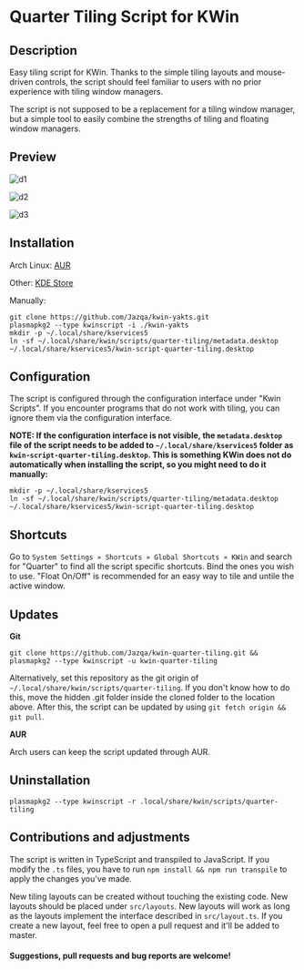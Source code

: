 # Quarter Tiling Script for KWin

## Description

Easy tiling script for KWin. Thanks to the simple tiling layouts and mouse-driven controls, the script should feel familiar to users with no prior experience with tiling window managers.

The script is not supposed to be a replacement for a tiling window manager, but a simple tool to easily combine the strengths of tiling and floating window managers.

## Preview

![d1](https://i.imgur.com/mjlK2s9.gif)

![d2](https://i.imgur.com/xsuEXhw.gif)

![d3](https://i.imgur.com/7rN8hg2.gif)

## Installation

Arch Linux: [AUR](https://aur.archlinux.org/packages/kwin-scripts-quarter-tiling-git/)

Other: [KDE Store](https://store.kde.org/p/1187647/)

Manually:

    git clone https://github.com/Jazqa/kwin-yakts.git
    plasmapkg2 --type kwinscript -i ./kwin-yakts
    mkdir -p ~/.local/share/kservices5
    ln -sf ~/.local/share/kwin/scripts/quarter-tiling/metadata.desktop ~/.local/share/kservices5/kwin-script-quarter-tiling.desktop

## Configuration

The script is configured through the configuration interface under "Kwin Scripts". If you encounter programs that do not work with tiling, you can ignore them via the configuration interface.

**NOTE: If the configuration interface is not visible, the `metadata.desktop` file of the script needs to be added to `~/.local/share/kservices5` folder as `kwin-script-quarter-tiling.desktop`. This is something KWin does not do automatically when installing the script, so you might need to do it manually:**

    mkdir -p ~/.local/share/kservices5
    ln -sf ~/.local/share/kwin/scripts/quarter-tiling/metadata.desktop ~/.local/share/kservices5/kwin-script-quarter-tiling.desktop

## Shortcuts

Go to `System Settings » Shortcuts » Global Shortcuts » KWin` and search for "Quarter" to find all the script specific shortcuts. Bind the ones you wish to use. "Float On/Off" is recommended for an easy way to tile and untile the active window.

## Updates

**Git**

`git clone https://github.com/Jazqa/kwin-quarter-tiling.git && plasmapkg2 --type kwinscript -u kwin-quarter-tiling`

Alternatively, set this repository as the git origin of `~/.local/share/kwin/scripts/quarter-tiling`. If you don't know how to do this, move the hidden .git folder inside the cloned folder to the location above. After this, the script can be updated by using `git fetch origin && git pull`.

**AUR**

Arch users can keep the script updated through AUR.

## Uninstallation

`plasmapkg2 --type kwinscript -r .local/share/kwin/scripts/quarter-tiling`

## Contributions and adjustments

The script is written in TypeScript and transpiled to JavaScript. If you modify the `.ts` files, you have to run `npm install && npm run transpile` to apply the changes you've made.

New tiling layouts can be created without touching the existing code. New layouts should be placed under `src/layouts`. New layouts will work as long as the layouts implement the interface described in `src/layout.ts`. If you create a new layout, feel free to open a pull request and it'll be added to master.

#### Suggestions, pull requests and bug reports are welcome!
